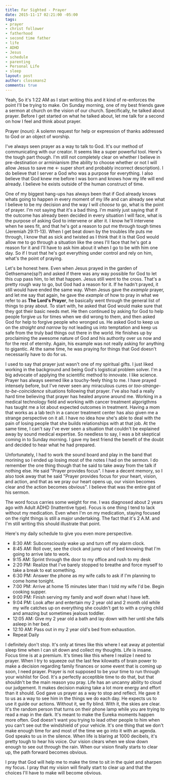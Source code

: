 ```yaml
---
title: Far Sighted - Prayer
date: 2015-11-17 02:21:00 -05:00
tags:
- prayer
- christ follower
- fatherhood
- second time father
- life
- ADHD
- Jesus
- schedule
- parenting
- Personal Life
- sleep
layout: post
author: clossmans2
comments: true
---
```


Yeah, So it's 1:22 AM as I start writing this and it kind of re-enforces the point I'll be trying to make.  On Sunday morning, one of my best friends gave a sermon at church on the vision of our church.  Specifically, he talked about prayer.  Before I get started on what he talked about, let me talk for a second on how I feel and think about prayer.

Prayer (noun): 
  A solemn request for help or expression of thanks addressed to God or an object of worship.

I've always seen prayer as a way to talk to God.  It's our method of communicating with our creator.  It seems like a super powerful tool.  Here's the tough part though.  I'm still not completely clear on whether I believe in pre-destination or arminianism (the ability to choose whether or not I will allow Jesus to save me <- super short and probably incorrect description).  I do believe that I server a God who was a purpose for everything.  I also believe that God knew me before I was born and knows how my life will end already.  I believe he exists outside of the human construct of time.  

One of my biggest hang-ups has always been that if God already knows whats going to happen in every moment of my life and can already see what I believe to be my decision and the way I will *choose* to go, what is the point of prayer. I'm not saying that it's a bad thing.  I'm mainly just saying that if the outcome has already been decided in every situation I will face, what is the purpose of asking God to intervene or alter it.  I know he'll intervene when he sees fit, and that he's got a reason to put me through tough times (Jeremiah 29:11-13).  When I get beat down by the troubles life puts me through, I know that as sick and twisted as I think that it is that God would allow me to go through a situation like the ones I'll face that he's got a reason for it and I'll have to ask him about it when I go to be with him one day.  So if I trust that he's got everything under control and rely on him, what's the point of praying.

Let's be honest here.  Even when Jesus prayed in the garden of Gethsemane(sp?) and asked if there was any way possible for God to let this cup pass him, to let that happen.  Jesus still went to the cross.  That's a pretty rough way to go, but God had a reason for it.  If he hadn't prayed, it still would have ended the same way.  When Jesus gave the *example* prayer, and let me say that again, he gave the *example* of how to pray in what we refer to as **The Lord's Prayer**, he basically went through the general list of things to pray about.  To start with, he asked that God would make sure that they got their basic needs met.  He then continued by asking for God to help people forgive us for times when we did wrong to them, and then asked God for help to forgive people who wronged us.  He asked God to keep us on the *straight and narrow* by not leading us into temptation and keep us safe from the truly bad things out there in the world.  He finishes up by proclaiming the awesome nature of God and his authority over us now and for the rest of eternity.  Again, his example was not really asking for anything to gigantic.  At the same time, he was praying for things that God doesn't necessarily have to do for us.

I used to say that prayer just wasn't one of my spiritual gifts.  I just liked working in the background and being God's logistical problem solver.  I'm a big advocate of applying the scientific method to innovate.  I like science.  Prayer has always seemed like a touchy-feely thing to me. I have prayed intensely before, but I've never seen any miraculous cures or *too-strange-to-be-coincidence* situations following that prayer.  I've also had a really hard time believing that prayer has healed anyone around me.  Working in a medical technology field and working with cancer treatment algorigthms has taught me a lot about expected outcomes in treatment.  Having a mom that works as a lab tech in a cancer treatment center has also given me a strange perspective on it all.  I have no idea how she's able to deal with the pain of losing people that she builds relationships with at that job.  At the same time, I can't say I've ever seen a situation that couldn't be explained away by sound medical expertise.  So needless to say, I was a bit skeptical coming in to Sunday morning.  I gave my best friend the benefit of the doubt and decided to hear what he had prepared.

Unfortunately, I had to work the sound board and play in the band that morining so I ended up losing most of the notes I had on the sermon.  I do remember the one thing though that he said to take away from the talk if nothing else.  He said "Prayer provides focus".  I have a decent memory, so I also took away that he said "Prayer provides focus for your heart, vision, and action, and that as we pray our heart opens up, our vision becomes clear and the action becomes obvious".  I believe that was the entire gist of his sermon.

The word focus carries some weight for me.  I was diagnosed about 2 years ago with Adult ADHD (Inattentive type).  Focus is one thing I tend to lack without my medication.  Even when I'm on my medication, staying focused on the right things is still a major undertaking.  The fact that it's 2 A.M. and I'm still writing this should illustrate that point.

Here's my daily schedule to give you even more perspective.

- 8:30 AM: Subconsciously wake up and turn off my alarm clock.
- 8:45 AM: Roll over, see the clock and jump out of bed knowing that I'm going to arrive late to work.
- 9:15 AM: Sprint through the door to my office and rush to my desk
- 2:20 PM: Realize that I've barely stopped to breathe and force myself to take a break to eat something.
- 6:30 PM: Answer the phone as my wife calls to ask if I'm planning to come home tonight.
- 7:00 PM: Arrive at home 15 minutes later than I told my wife I'd be. Begin cooking supper.
- 9:00 PM: Finish serving my family and wolf down what I have left.
- 9:04 PM: Look after and entertain my 2 year old and 2 month old while my wife catches up on everything she couldn't get to with a crying child and amazing but sometimes jealous toddler.
- 12:05 AM: Give my 2 year old a bath and lay down with her until she falls asleep in her bed.
- 12:10 AM: Pass out in my 2 year old's bed from exhaustion.
- Repeat Daily

I definitely don't stop.  It's only at times like this where I eat away at potential sleep time when I can sit down and collect my thoughts.  Life is insane.  Focus time is at a premium.  It's times like this where I realize I need to prayer.  When I try to squeeze out the last few kilowatts of brain power to make a decision regarding family finances or some event that is coming up soon, I need prayer.  Prayer is not supposed to be your time to run through your wishlist for God.  It's a perfectly acceptible time to do that, but that shouldn't be the main reason you pray.  Life has an uncanny ability to cloud our judgement.  It makes decision making take a lot more energy and effort than it should.  God gave us prayer as a way to stop and reflect.  He gave it to us as a way to see him in the things we do each day.  He expects us to use it guide our actions.  Without it, we fly blind.  With it, the skies are clear.  It's the random person that turns on their phone lamp while you are trying to read a map in the dark.  It's meant to make the Eureka moments happen more often.  God doesn't want you trying to lead other people to him when you can't see out the windshield of your vehicle.  It's one thing that we don't make enough time for and most of the time we go into it with an agenda.  God speaks to us in the silence.  When life is blaring at 1000 decibels, it's pretty tough to hear his voice.  Our vision clears when we slow down enough to see out through the rain.  When our vision finally starts to clear up, the path forward becomes obvious.  

I pray that God will help me to make the time to sit in the quiet and sharpen my focus.  I pray that my vision will finally start to clear up and that the choices I'll have to make will become obvious.

